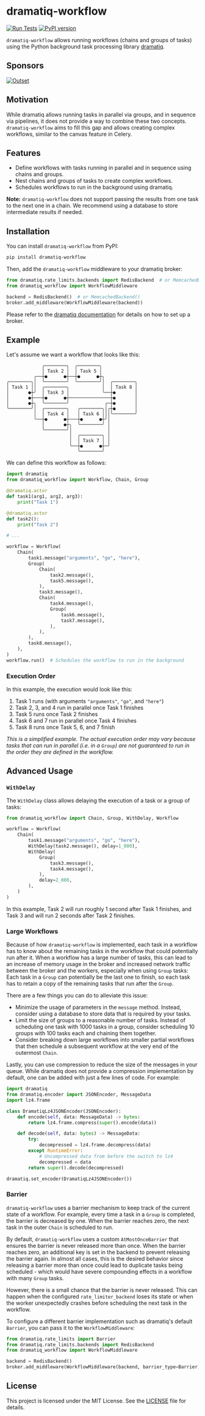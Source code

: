 # dramatiq-workflow

[![Run Tests](https://github.com/Outset-AI/dramatiq-workflow/actions/workflows/test.yml/badge.svg)](https://github.com/Outset-AI/dramatiq-workflow/actions/workflows/test.yml)
[![PyPI version](https://badge.fury.io/py/dramatiq-workflow.svg)](https://badge.fury.io/py/dramatiq-workflow)

`dramatiq-workflow` allows running workflows (chains and groups of tasks) using
the Python background task processing library [dramatiq](https://dramatiq.io/).

## Sponsors

[![Outset](docs/outset-logo.svg)](https://outset.ai)

## Motivation

While dramatiq allows running tasks in parallel via groups, and in sequence via
pipelines, it does not provide a way to combine these two concepts.
`dramatiq-workflow` aims to fill this gap and allows creating complex
workflows, similar to the canvas feature in Celery.

## Features

- Define workflows with tasks running in parallel and in sequence using chains
  and groups.
- Nest chains and groups of tasks to create complex workflows.
- Schedules workflows to run in the background using dramatiq.

**Note:** `dramatiq-workflow` does not support passing the results from one task
to the next one in a chain. We recommend using a database to store intermediate
results if needed.

## Installation

You can install `dramatiq-workflow` from PyPI:

```sh
pip install dramatiq-workflow
```

Then, add the `dramatiq-workflow` middleware to your dramatiq broker:

```python
from dramatiq.rate_limits.backends import RedisBackend  # or MemcachedBackend
from dramatiq_workflow import WorkflowMiddleware

backend = RedisBackend()  # or MemcachedBackend()
broker.add_middleware(WorkflowMiddleware(backend))
```

Please refer to the [dramatiq documentation](https://dramatiq.io/guide.html)
for details on how to set up a broker.

## Example

Let's assume we want a workflow that looks like this:

```text
             ╭────────╮  ╭────────╮
             │ Task 2 │  │ Task 5 │
          ╭──┼●      ●┼──┼●      ●┼╮
╭────────╮│  ╰────────╯  ╰────────╯│  ╭────────╮
│ Task 1 ││  ╭────────╮            │  │ Task 8 │
│       ●┼╯  │ Task 3 │            ╰──┼●       │
│       ●┼───┼●      ●┼───────────────┼●       │
│       ●┼╮  ╰────────╯             ╭─┼●       │
╰────────╯│  ╭────────╮   ╭────────╮│╭┼●       │
          │  │ Task 4 │   │ Task 6 │││╰────────╯
          ╰──┼●      ●┼───┼●      ●┼╯│
             │       ●┼╮  ╰────────╯ │
             ╰────────╯│             │
                       │  ╭────────╮ │
                       │  │ Task 7 │ │
                       ╰──┼●      ●┼─╯
                          ╰────────╯
```

We can define this workflow as follows:

```python
import dramatiq
from dramatiq_workflow import Workflow, Chain, Group

@dramatiq.actor
def task1(arg1, arg2, arg3):
    print("Task 1")

@dramatiq.actor
def task2():
    print("Task 2")

# ...

workflow = Workflow(
    Chain(
        task1.message("arguments", "go", "here"),
        Group(
            Chain(
                task2.message(),
                task5.message(),
            ),
            task3.message(),
            Chain(
                task4.message(),
                Group(
                    task6.message(),
                    task7.message(),
                ),
            ),
        ),
        task8.message(),
    ),
)
workflow.run()  # Schedules the workflow to run in the background
```

### Execution Order

In this example, the execution would look like this:

1. Task 1 runs (with arguments `"arguments"`, `"go"`, and `"here"`)
2. Task 2, 3, and 4 run in parallel once Task 1 finishes
3. Task 5 runs once Task 2 finishes
4. Task 6 and 7 run in parallel once Task 4 finishes
5. Task 8 runs once Task 5, 6, and 7 finish

*This is a simplified example. The actual execution order may vary because
tasks that can run in parallel (i.e. in a `Group`) are not guaranteed to run in
the order they are defined in the workflow.*

## Advanced Usage

### `WithDelay`

The `WithDelay` class allows delaying the execution of a task or a group of tasks:

```python
from dramatiq_workflow import Chain, Group, WithDelay, Workflow

workflow = Workflow(
    Chain(
        task1.message("arguments", "go", "here"),
        WithDelay(task2.message(), delay=1_000),
        WithDelay(
            Group(
                task3.message(),
                task4.message(),
            ),
            delay=2_000,
        ),
    )
)
```

In this example, Task 2 will run roughly 1 second after Task 1 finishes, and
Task 3 and will run 2 seconds after Task 2 finishes.

### Large Workflows

Because of how `dramatiq-workflow` is implemented, each task in a workflow has
to know about the remaining tasks in the workflow that could potentially run
after it. When a workflow has a large number of tasks, this can lead to an
increase of memory usage in the broker and increased network traffic between
the broker and the workers, especially when using `Group` tasks: Each task in a
`Group` can potentially be the last one to finish, so each task has to retain a
copy of the remaining tasks that run after the `Group`.

There are a few things you can do to alleviate this issue:

- Minimize the usage of parameters in the `message` method. Instead, consider
  using a database to store data that is required by your tasks.
- Limit the size of groups to a reasonable number of tasks. Instead of
  scheduling one task with 1000 tasks in a group, consider scheduling 10 groups
  with 100 tasks each and chaining them together.
- Consider breaking down large workflows into smaller partial workflows that
  then schedule a subsequent workflow at the very end of the outermost `Chain`.

Lastly, you can use compression to reduce the size of the messages in your
queue. While dramatiq does not provide a compression implementation by default,
one can be added with just a few lines of code. For example:

```python
import dramatiq
from dramatiq.encoder import JSONEncoder, MessageData
import lz4.frame

class DramatiqLz4JSONEncoder(JSONEncoder):
    def encode(self, data: MessageData) -> bytes:
        return lz4.frame.compress(super().encode(data))

    def decode(self, data: bytes) -> MessageData:
        try:
            decompressed = lz4.frame.decompress(data)
        except RuntimeError:
            # Uncompressed data from before the switch to lz4
            decompressed = data
        return super().decode(decompressed)

dramatiq.set_encoder(DramatiqLz4JSONEncoder())
```

### Barrier

`dramatiq-workflow` uses a barrier mechanism to keep track of the current state
of a workflow. For example, every time a task in a `Group` is completed, the
barrier is decreased by one. When the barrier reaches zero, the next task in
the outer `Chain` is scheduled to run.

By default, `dramatiq-workflow` uses a custom `AtMostOnceBarrier` that ensures
the barrier is never released more than once. When the barrier reaches zero, an
additional key is set in the backend to prevent releasing the barrier again. In
almost all cases, this is the desired behavior since releasing a barrier more
than once could lead to duplicate tasks being scheduled - which would have
severe compounding effects in a workflow with many `Group` tasks.

However, there is a small chance that the barrier is never released. This can
happen when the configured `rate_limiter_backend` loses its state or when the
worker unexpectedly crashes before scheduling the next task in the workflow.

To configure a different barrier implementation such as dramatiq's default
`Barrier`, you can pass it to the `WorkflowMiddleware`:

```python
from dramatiq.rate_limits import Barrier
from dramatiq.rate_limits.backends import RedisBackend
from dramatiq_workflow import WorkflowMiddleware

backend = RedisBackend()
broker.add_middleware(WorkflowMiddleware(backend, barrier_type=Barrier))
```

## License

This project is licensed under the MIT License. See the [LICENSE](LICENSE) file
for details.

